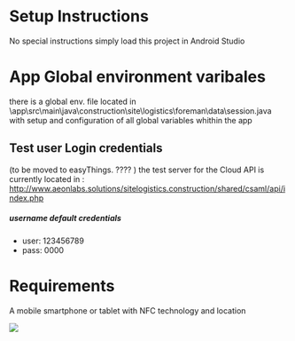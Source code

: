 # Setup Instructions
No special instructions simply load this project in Android Studio 

# App Global environment varibales
there is a global env. file located in \app\src\main\java\construction\site\logistics\foreman\data\session.java with setup and configuration of all global variables whithin the app

## Test user Login credentials
(to be moved to easyThings. ???? )
the test server for the Cloud API is currently located in : http://www.aeonlabs.solutions/sitelogistics.construction/shared/csaml/api/index.php

##### username default credentials
- user: 123456789
- pass: 0000


# Requirements
A mobile smartphone or tablet with NFC technology and location 

![](https://github.com/aeonSolutions/Site-Logistics-Platform/blob/main/Android/Foreman/ScreenShots/Screenshot_20201117-124355.jpg)

